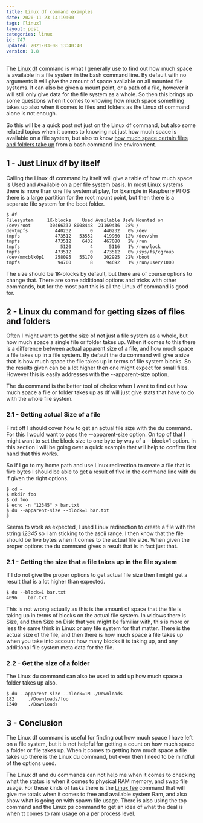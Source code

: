 ```yaml
---
title: Linux df command examples
date: 2020-11-23 14:19:00
tags: [linux]
layout: post
categories: linux
id: 747
updated: 2021-03-08 13:40:40
version: 1.8
---
```


The [Linux df](http://linuxcommand.org/lc3_man_pages/df1.html) command is what I generally use to find out how much space is available in a file system in the bash command line. By default with no arguments it will give the amount of space available on all mounted file systems. It can also be given a mount point, or a path of a file, however it will still only give data for the file system as a whole. So then this brings up some questions when it comes to knowing how much space something takes up also when it comes to files and folders as the Linux df command alone is not enough.

So this will be a quick post not just on the Linux df command, but also some related topics when it comes to knowing not just how much space is available on a file system, but also to know [how much space certain files and folders take up](https://www.howtogeek.com/450366/how-to-get-the-size-of-a-file-or-directory-in-linux/) from a bash command line environment.

<!-- more -->

## 1 - Just Linux df by itself

Calling the Linux df command by itself will give a table of how much space is Used and Available on a per file system basis. In most Linux systems there is more than one file system at play, for Example in Raspberry PI OS there is a large partition for the root mount point, but then there is a separate file system for the boot folder.

```
$ df
Filesystem     1K-blocks    Used Available Use% Mounted on
/dev/root       30466332 8008448  21169436  28% /
devtmpfs          440232       0    440232   0% /dev
tmpfs             473512   53552    419960  12% /dev/shm
tmpfs             473512    6432    467080   2% /run
tmpfs               5120       4      5116   1% /run/lock
tmpfs             473512       0    473512   0% /sys/fs/cgroup
/dev/mmcblk0p1    258095   55170    202925  22% /boot
tmpfs              94700       8     94692   1% /run/user/1000
```

The size should be 1K-blocks by default, but there are of course options to change that. There are some additional options and tricks with other commands, but for the most part this is all the Linux df command is good for.

## 2 - Linux du command for getting sizes of files and folders

Often I might want to get the size of not just a file system as a whole, but how much space a single file or folder takes up. When it comes to this there is a difference between actual apparent size of a file, and how much space a file takes up in a file system. By default the du command will give a size that is how much space the file takes up in terms of file system blocks. So the results given can be a lot higher then one might expect for small files. However this is easily addresses with the --apparent-size option.

The du command is the better tool of choice when I want to find out how much space a file or folder takes up as df will just give stats that have to do with the whole file system.

### 2.1 - Getting actual Size of a file

First off I should cover how to get an actual file size with the du command. For this I would want to pass the --apparent-size option. On top of that I might want to set the block size to one byte by way of a --block=1 option. In this section I will be going over a quick example that will help to confirm first hand that this works.

So if I go to my home path and use Linux redirection to create a file that is five bytes I should be able to get a result of five in the command line with du if given the right options.

```
$ cd ~
$ mkdir foo
$ cd foo
$ echo -n "12345" > bar.txt
$ du --apparent-size --block=1 bar.txt
5
```

Seems to work as expected, I used Linux redirection to create a file with the string _12345_ so I am sticking to the ascii range. I then know that the file should be five bytes when it comes to the actual file size. When given the proper options the du command gives a result that is in fact just that.

### 2.1 - Getting the size that a file takes up in the file system

If I do not give the proper options to get actual file size then I might get a result that is a lot higher than expected.

```
$ du --block=1 bar.txt
4096    bar.txt
```

This is not wrong actually as this is the amount of space that the file is taking up in terms of blocks on the actual file system. In widows there is Size, and then Size on Disk that you might be familiar with, this is more or less the same think in Linux or any file system for that matter. There is the actual size of the file, and then there is how much space a file takes up when you take into account how many blocks it is taking up, and any additional file system meta data for the file. 

### 2.2 - Get the size of a folder

The Linux du command can also be used to add up how much space a folder takes up also.

```
$ du --apparent-size --block=1M ./Downloads
182     ./Downloads/foo
1340    ./Downloads
```

## 3 - Conclusion

The Linux df command is useful for finding out how much space I have left on a file system, but it is not helpful for getting a count on how much space a folder or file takes up. When it comes to getting how much space a file takes up there is the Linux du command, but even then I need to be mindful of the options used.

The Linux df and du commands can not help me when it comes to checking what the status is when it comes to physical RAM memory, and swap file usage. For these kinds of tasks there is the [Linux fee](/2021/03/08/linux-df/) command that will give me totals when it comes to free and available system Ram, and also show what is going on with spawn file usage. There is also using the top command and the Linux ps command to get an idea of what the deal is when tt comes to ram usage on a per process level.

